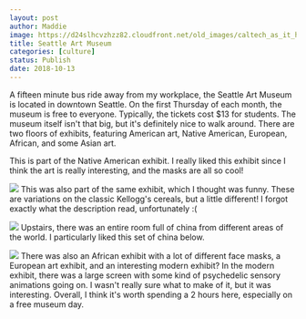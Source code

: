 ```yaml
---
layout: post
author: Maddie
image: https://d24slhcvzhzz82.cloudfront.net/old_images/caltech_as_it_happens/6a0105349b8251970b022ad398a8f8200d.jpg
title: Seattle Art Museum 
categories: [culture]
status: Publish
date: 2018-10-13
---
```


A fifteen minute bus ride away from my workplace, the Seattle Art Museum is located in downtown Seattle. On the first Thursday of each month, the museum is free to everyone. Typically, the tickets cost $13 for students. 
The museum itself isn't that big, but it's definitely nice to walk around. There are two floors of exhibits, featuring American art, Native American, European, African, and some Asian art.

This is part of the Native American exhibit. I really liked this exhibit since I think the art is really interesting, and the masks are all so cool!


![](https://d24slhcvzhzz82.cloudfront.net/old_images/caltech_as_it_happens/6a0105349b8251970b022ad398a8fc200d.jpg)
This was also part of the same exhibit, which I thought was funny. These are variations on the classic Kellogg's cereals, but a little different! I forgot exactly what the description read, unfortunately :(


![](https://d24slhcvzhzz82.cloudfront.net/old_images/caltech_as_it_happens/6a0105349b8251970b022ad398a8f4200d.jpg)
Upstairs, there was an entire room full of china from different areas of the world. I particularly liked this set of china below. 


![](https://d24slhcvzhzz82.cloudfront.net/old_images/6a01b8d28f2857970c022ad3728759200c-pi.jpg)
There was also an African exhibit with a lot of different face masks, a European art exhibit, and an interesting modern exhibit? In the modern exhibit, there was a large screen with some kind of psychedelic sensory animations going on. I wasn't really sure what to make of it, but it was interesting. 
Overall, I think it's worth spending a 2 hours here, especially on a free museum day.

